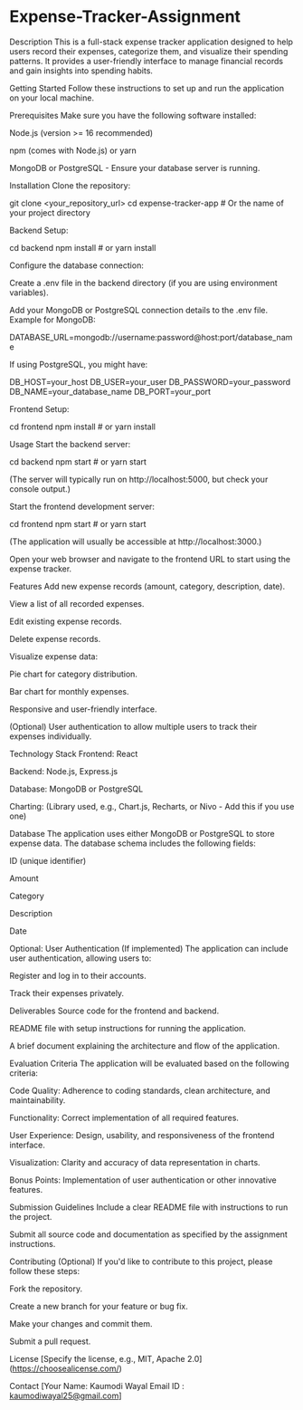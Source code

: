 # Expense-Tracker-Assignment
Description
This is a full-stack expense tracker application designed to help users record their expenses, categorize them, and visualize their spending patterns.  It provides a user-friendly interface to manage financial records and gain insights into spending habits.

Getting Started
Follow these instructions to set up and run the application on your local machine.

Prerequisites
Make sure you have the following software installed:

Node.js (version >= 16 recommended)

npm (comes with Node.js) or yarn

MongoDB or PostgreSQL - Ensure your database server is running.

Installation
Clone the repository:

git clone <your_repository_url>
cd expense-tracker-app  # Or the name of your project directory

Backend Setup:

cd backend
npm install # or yarn install

Configure the database connection:

Create a .env file in the backend directory (if you are using environment variables).

Add your MongoDB or PostgreSQL connection details to the .env file.  Example for MongoDB:

DATABASE_URL=mongodb://username:password@host:port/database_name

If using PostgreSQL, you might have:

DB_HOST=your_host
DB_USER=your_user
DB_PASSWORD=your_password
DB_NAME=your_database_name
DB_PORT=your_port

Frontend Setup:

cd frontend
npm install # or yarn install

Usage
Start the backend server:

cd backend
npm start # or yarn start

(The server will typically run on http://localhost:5000, but check your console output.)

Start the frontend development server:

cd frontend
npm start # or yarn start

(The application will usually be accessible at http://localhost:3000.)

Open your web browser and navigate to the frontend URL to start using the expense tracker.

Features
Add new expense records (amount, category, description, date).

View a list of all recorded expenses.

Edit existing expense records.

Delete expense records.

Visualize expense data:

Pie chart for category distribution.

Bar chart for monthly expenses.

Responsive and user-friendly interface.

(Optional) User authentication to allow multiple users to track their expenses individually.

Technology Stack
Frontend: React

Backend: Node.js, Express.js

Database: MongoDB or PostgreSQL

Charting: (Library used, e.g., Chart.js, Recharts, or Nivo -  Add this if you use one)

Database
The application uses either MongoDB or PostgreSQL to store expense data.  The database schema includes the following fields:

ID (unique identifier)

Amount

Category

Description

Date

Optional: User Authentication
(If implemented)
The application can include user authentication, allowing users to:

Register and log in to their accounts.

Track their expenses privately.

Deliverables
Source code for the frontend and backend.

README file with setup instructions for running the application.

A brief document explaining the architecture and flow of the application.

Evaluation Criteria
The application will be evaluated based on the following criteria:

Code Quality: Adherence to coding standards, clean architecture, and maintainability.

Functionality: Correct implementation of all required features.

User Experience: Design, usability, and responsiveness of the frontend interface.

Visualization: Clarity and accuracy of data representation in charts.

Bonus Points: Implementation of user authentication or other innovative features.

Submission Guidelines
Include a clear README file with instructions to run the project.

Submit all source code and documentation as specified by the assignment instructions.

Contributing
(Optional)
If you'd like to contribute to this project, please follow these steps:

Fork the repository.

Create a new branch for your feature or bug fix.

Make your changes and commit them.

Submit a pull request.

License
[Specify the license, e.g., MIT, Apache 2.0] (https://choosealicense.com/)

Contact
[Your Name: Kaumodi Wayal
Email ID : kaumodiwayal25@gmail.com]
